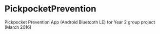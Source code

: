 # PickpocketPrevention

Pickpocket Prevention App (Android Bluetooth LE) for Year 2 group project (March 2016)
